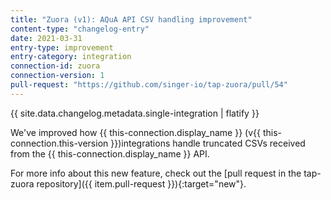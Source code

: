 ```yaml
---
title: "Zuora (v1): AQuA API CSV handling improvement"
content-type: "changelog-entry"
date: 2021-03-31
entry-type: improvement
entry-category: integration
connection-id: zuora
connection-version: 1
pull-request: "https://github.com/singer-io/tap-zuora/pull/54"
---
```

{{ site.data.changelog.metadata.single-integration | flatify }}

We've improved how {{ this-connection.display_name }} (v{{ this-connection.this-version }})integrations handle truncated CSVs received from the {{ this-connection.display_name }} API.

For more info about this new feature, check out the [pull request in the tap-zuora repository]({{ item.pull-request }}){:target="new"}.